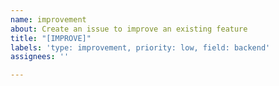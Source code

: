 ```yaml
---
name: improvement 
about: Create an issue to improve an existing feature
title: "[IMPROVE]"
labels: 'type: improvement, priority: low, field: backend'
assignees: ''

---
```

